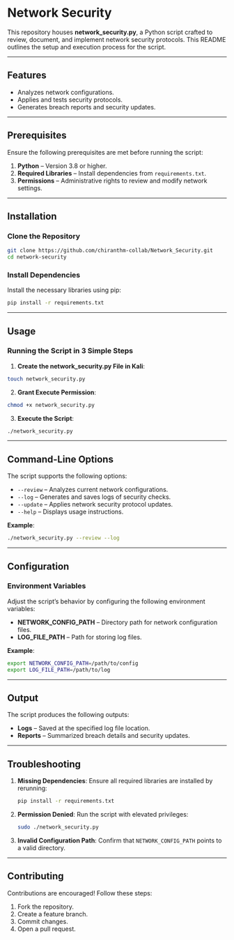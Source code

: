 # Network Security

This repository houses **network\_security.py**, a Python script crafted to review, document, and implement network security protocols. This README outlines the setup and execution process for the script.

---

## Features

- Analyzes network configurations.
- Applies and tests security protocols.
- Generates breach reports and security updates.

---

## Prerequisites

Ensure the following prerequisites are met before running the script:

1. **Python** – Version 3.8 or higher.
2. **Required Libraries** – Install dependencies from `requirements.txt`.
3. **Permissions** – Administrative rights to review and modify network settings.

---

## Installation

### Clone the Repository

```bash
git clone https://github.com/chiranthm-collab/Network_Security.git
cd network-security
```

### Install Dependencies

Install the necessary libraries using pip:

```bash
pip install -r requirements.txt
```

---

## Usage

### Running the Script in 3 Simple Steps

1. **Create the network\_security.py File in Kali**:

```bash
touch network_security.py
```

2. **Grant Execute Permission**:

```bash
chmod +x network_security.py
```

3. **Execute the Script**:

```bash
./network_security.py
```

---

## Command-Line Options

The script supports the following options:

- `--review` – Analyzes current network configurations.
- `--log` – Generates and saves logs of security checks.
- `--update` – Applies network security protocol updates.
- `--help` – Displays usage instructions.

**Example**:

```bash
./network_security.py --review --log
```

---

## Configuration

### Environment Variables

Adjust the script’s behavior by configuring the following environment variables:

- **NETWORK\_CONFIG\_PATH** – Directory path for network configuration files.
- **LOG\_FILE\_PATH** – Path for storing log files.

**Example**:

```bash
export NETWORK_CONFIG_PATH=/path/to/config
export LOG_FILE_PATH=/path/to/log
```

---

## Output

The script produces the following outputs:

- **Logs** – Saved at the specified log file location.
- **Reports** – Summarized breach details and security updates.

---

## Troubleshooting

1. **Missing Dependencies**:
   Ensure all required libraries are installed by rerunning:

   ```bash
   pip install -r requirements.txt
   ```

2. **Permission Denied**:
   Run the script with elevated privileges:

   ```bash
   sudo ./network_security.py
   ```

3. **Invalid Configuration Path**:
   Confirm that `NETWORK_CONFIG_PATH` points to a valid directory.

---

## Contributing

Contributions are encouraged! Follow these steps:

1. Fork the repository.
2. Create a feature branch.
3. Commit changes.
4. Open a pull request.
